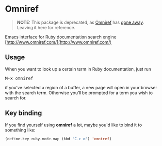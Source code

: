 # Omniref

> **NOTE:** This package is deprecated,
> as [Omniref](http://www.omniref.com/)
> has [gone away](http://500errors.com/omniref/). Leaving it here for
> reference.

Emacs interface for Ruby documentation search engine
[http://www.omniref.com/](http://www.omniref.com/)

## Usage

When you want to look up a certain term in Ruby documentation, just run

<kbd>M-x omniref</kbd>

if you've selected a region of a buffer, a new page will open in your
browser with the search term. Otherwise you'll be prompted for a term
you wish to search for.

## Key binding

If you find yourself using **omniref** a lot, maybe you'd like to bind
it to something like:

```el
(define-key ruby-mode-map (kbd "C-c o") 'omniref)
```
